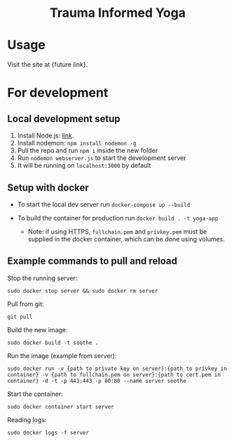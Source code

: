 <h1 align="center">
	Trauma Informed Yoga
</h1>

# Usage

Visit the site at {future link}.

# For development

## Local development setup

1. Install Node.js: [link](https://nodejs.org).
2. Install nodemon: `npm install nodemon -g`
3. Pull the repo and run `npm i` inside the new folder
4. Run `nodemon webserver.js` to start the development server
5. It will be running on `localhost:3000` by default

## Setup with docker

-   To start the local dev server run `docker-compose up --build`

-   To build the container for production run `docker build . -t yoga-app`
    -   Note: if using HTTPS, `fullchain.pem` and `privkey.pem` must be supplied in the docker container, which can be done using volumes.

## Example commands to pull and reload

Stop the running server:

`sudo docker stop server && sudo docker rm server`

Pull from git:

`git pull`

Build the new image:

`sudo docker build -t soothe .`

Run the image (example from server):

`sudo docker run -v {path to private key on server}:{path to privkey in container} -v {path to fullchain.pem on server}:{path to cert.pem in container} -d -t -p 443:443 -p 80:80 --name server soothe`

Start the container:

`sudo docker container start server`

Reading logs:

`sudo docker logs -f server`
